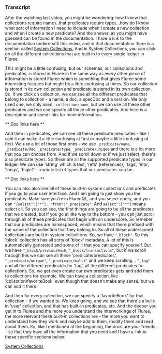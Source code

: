 ### Transcript

After the watching last video, you might be wondering: how I knew that collections require names, that predicates require types...how do I know what sort of information I need to include when I create a new collection and when I create a new predicate?  And the answer, as you might have guessed can be found in the documentation. I have a link to the documentation underneath this video, and in that documentation there is a section called [System Collections.](https://docs.flur.ee/docs/infrastructure/system-collections) And in System Collections, you can click on all the different collections that are built in to every single ledger in Fluree.

This might be a little confusing, but our schemas, our collections and predicates, is stored in Fluree in the same way as every other piece of information is stored Fluree which is something that gives Fluree some interesting features but might be a little confusing at times. So our collection is stored in its own collection and predicate is stored in its own collection. So, if we click on collection, we can see all the different predicates that belong to collection - a name, a doc, a specDoc and a version. We only used one, we only used `_collection/name`, but we can use all these other predicates and we can specify all these other predicates.  And here is a description and some links for more information.

** Doc links here **

  And then in predicates, we can see all these predicate predicates - like I said it can make it a little confusing at first or maybe a little confusing at first. We use a lot of those first ones - we use `_predicate/name`, `_predicate/doc`, `_predicate/type`, `_predicate/unique` and there is a lot more that you can choose from. And if we scroll down or if we just select, there's also predicate types. So these are all the supported predicate types in our ledger. We can use 'string' which is text, 'refs' (references), 'tags', 'ints', 'longs', 'bigint' - a whole list of types that our predicates can be. 
  
  ** Doc links here **

  You can also also see all of these built-in system collections and predicates if you go to your user interface. And I am going to just show you the predicates. Make sure you're in FlureeQL, and you select query, and you can `"{select":["*"], "from":"_predicate"`. And `select":["*"]`  means select all. So you can see, the first things are going to be all the predicates that we created, but if you go all the way to the bottom - you can just scroll through all of these predicates that begin with an underscore.  So remeber that our predicates are namespaced, which means that there prefixed with the name of the collection that they belong to. So all of these underscored collections are built in system collections.  So, we have `"_block"`. So this 'block' collection has all sorts of 'block' metadata.  A lot of this is automatically generated and some of it that you can specify yourself. But we have `"_block/previousHash`, `"_block/transactions"`, but if we scroll through this we can see all these 'predicate/predicates', `"_predicate/unique"`, `"_predicate/multi"` and we keep scrolling... `"_tag"` and all the different predicates for 'tag', all the different predicates for collections. So, we get even create our own predicates gets and add them to collections for example. We can have a collection, like 'collection/favoriteBook' even though that doesn't make any sense, but we can add it there.
  
  And then for every collection, we can specify a 'favoriteBook' for that collection - if we wanted to. We keep going, and we see that there's a built-in 'user' collection, and that has built-in predicates, etc. And the deeper you get in to Fluree and the more you understand the interworkings of Fluree, the more relevant these built-in collections are - the more you want to understand how they work and maybe add to them, modify them and read about them. So, like I mentioned at the beginning, the docs are your friends - so that they have all the information that you need and I have a link to those specific sections below:

[System Collections](https://docs.flur.ee/docs/infrastructure/system-collections)



